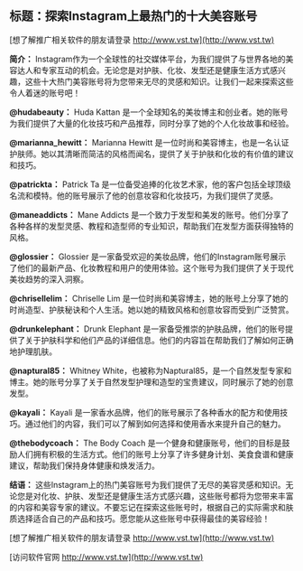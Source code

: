 ## **标题：探索Instagram上最热门的十大美容账号**

[想了解推广相关软件的朋友请登录 http://www.vst.tw](http://www.vst.tw)

**简介：**
Instagram作为一个全球性的社交媒体平台，为我们提供了与世界各地的美容达人和专家互动的机会。无论您是对护肤、化妆、发型还是健康生活方式感兴趣，这些十大热门美容账号将为您带来无尽的灵感和知识。让我们一起来探索这些令人着迷的账号吧！

**@hudabeauty：**
Huda Kattan 是一个全球知名的美妆博主和创业者。她的账号为我们提供了大量的化妆技巧和产品推荐，同时分享了她的个人化妆故事和经验。

**@marianna_hewitt：**
Marianna Hewitt 是一位时尚和美容博主，也是一名认证护肤师。她以其清晰而简洁的风格而闻名，提供了关于护肤和化妆的有价值的建议和技巧。

**@patrickta：**
Patrick Ta 是一位备受追捧的化妆艺术家，他的客户包括全球顶级名流和模特。他的账号展示了他的创意妆容和化妆技巧，为我们提供了灵感。

**@maneaddicts：**
Mane Addicts 是一个致力于发型和美发的账号。他们分享了各种各样的发型灵感、教程和造型师的专业知识，帮助我们在发型方面获得独特的风格。

**@glossier：**
Glossier 是一家备受欢迎的美妆品牌，他们的Instagram账号展示了他们的最新产品、化妆教程和用户的使用体验。这个账号为我们提供了关于现代美妆趋势的深入洞察。

**@chrisellelim：**
Chriselle Lim 是一位时尚和美容博主，她的账号上分享了她的时尚造型、护肤秘诀和个人生活。她以她的精致风格和创意妆容而受到广泛赞赏。

**@drunkelephant：**
Drunk Elephant 是一家备受推崇的护肤品牌，他们的账号提供了关于护肤科学和他们产品的详细信息。他们的内容旨在帮助我们了解如何正确地护理肌肤。

**@naptural85：**
Whitney White，也被称为Naptural85，是一个自然发型专家和博主。她的账号分享了关于自然发型护理和造型的宝贵建议，同时展示了她的创意发型。

**@kayali：**
Kayali 是一家香水品牌，他们的账号展示了各种香水的配方和使用技巧。通过他们的内容，我们可以了解到如何选择和使用香水来提升自己的魅力。

**@thebodycoach：**
The Body Coach 是一个健身和健康账号，他们的目标是鼓励人们拥有积极的生活方式。他们的账号上分享了许多健身计划、美食食谱和健康建议，帮助我们保持身体健康和焕发活力。

**结语：**
这些Instagram上的热门美容账号为我们提供了无尽的美容灵感和知识。无论您是对化妆、护肤、发型还是健康生活方式感兴趣，这些账号都将为您带来丰富的内容和美容专家的建议。不要忘记在探索这些账号时，根据自己的实际需求和肤质选择适合自己的产品和技巧。愿您能从这些账号中获得最佳的美容经验！

[想了解推广相关软件的朋友请登录 http://www.vst.tw](http://www.vst.tw)


[访问软件官网 http://www.vst.tw](http://www.vst.tw)
